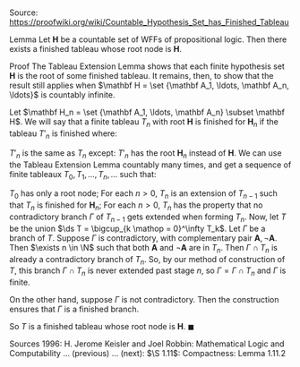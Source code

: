 # 

Source: https://proofwiki.org/wiki/Countable_Hypothesis_Set_has_Finished_Tableau

Lemma
Let $\mathbf H$ be a countable set of WFFs of propositional logic.
Then there exists a finished tableau whose root node is $\mathbf H$.


Proof
The Tableau Extension Lemma shows that each finite hypothesis set $\mathbf H$ is the root of some finished tableau.
It remains, then, to show that the result still applies when $\mathbf H = \set {\mathbf A_1, \ldots, \mathbf A_n, \ldots}$ is countably infinite.

Let $\mathbf H_n = \set {\mathbf A_1, \ldots, \mathbf A_n} \subset \mathbf H$.
We will say that a finite tableau $T_n$ with root $\mathbf H$ is finished for $\mathbf H_n$ if the tableau $T'_n$ is finished where:

$T'_n$ is the same as $T_n$ except:
$T'_n$ has the root $\mathbf H_n$ instead of $\mathbf H$.
We can use the Tableau Extension Lemma countably many times, and get a sequence of finite tableaux $T_0, T_1, \ldots, T_n, \ldots$ such that:

$T_0$ has only a root node;
For each $n > 0$, $T_n$ is an extension of $T_{n-1}$ such that $T_n$ is finished for $\mathbf H_n$;
For each $n > 0$, $T_n$ has the property that no contradictory branch $\Gamma$ of $T_{n-1}$ gets extended when forming $T_n$.
Now, let $T$ be the union $\ds T = \bigcup_{k \mathop = 0}^\infty T_k$.
Let $\Gamma$ be a branch of $T$.
Suppose $\Gamma$ is contradictory, with complementary pair $\mathbf A, \neg \mathbf A$.
Then $\exists n \in \N$ such that both $\mathbf A$ and $\neg \mathbf A$ are in $T_n$.
Then $\Gamma \cap T_n$ is already a contradictory branch of $T_n$.
So, by our method of construction of $T$, this branch $\Gamma \cap T_n$ is never extended past stage $n$, so $\Gamma = \Gamma \cap T_n$ and $\Gamma$ is finite.

On the other hand, suppose $\Gamma$ is not contradictory.
Then the construction ensures that $\Gamma$ is a finished branch.

So $T$ is a finished tableau whose root node is $\mathbf H$.
$\blacksquare$


Sources
1996: H. Jerome Keisler and Joel Robbin: Mathematical Logic and Computability ... (previous) ... (next): $\S 1.11$: Compactness: Lemma $1.11.2$




